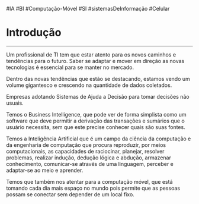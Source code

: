 #IA #BI #Computação-Móvel #SI #sistemasDeInformação #Celular 


# Introdução
---

Um profissional de TI tem que estar atento para os novos caminhos e tendências para o futuro. Saber se adaptar e mover em direção as novas tecnologias é essencial para se manter no mercado.

Dentro das novas tendências que estão se destacando, estamos vendo um volume gigantesco e crescendo na quantidade de dados coletados.

Empresas adotando Sistemas de Ajuda a Decisão para tomar decisões não usuais.

Temos o Business Intelligence, que pode ver de forma simplista como um software que deve permitir a derivação das transações e sumários que o usuário necessita, sem que este precise conhecer quais são suas fontes.

Temos a Inteligência Artificial que é um campo da ciência da computação e da engenharia de computação que procura reproduzir, por meios computacionais, as capacidades de raciocinar, planejar, resolver problemas, realizar indução, dedução lógica e abdução, armazenar conhecimento, comunicar-se através de uma linguagem, perceber e adaptar-se ao meio e aprender.

Temos que também nos atentar para a computação móvel, que está tomando cada dia mais espaço no mundo pois permite que as pessoas possam se conectar sem depender de um local fixo.


